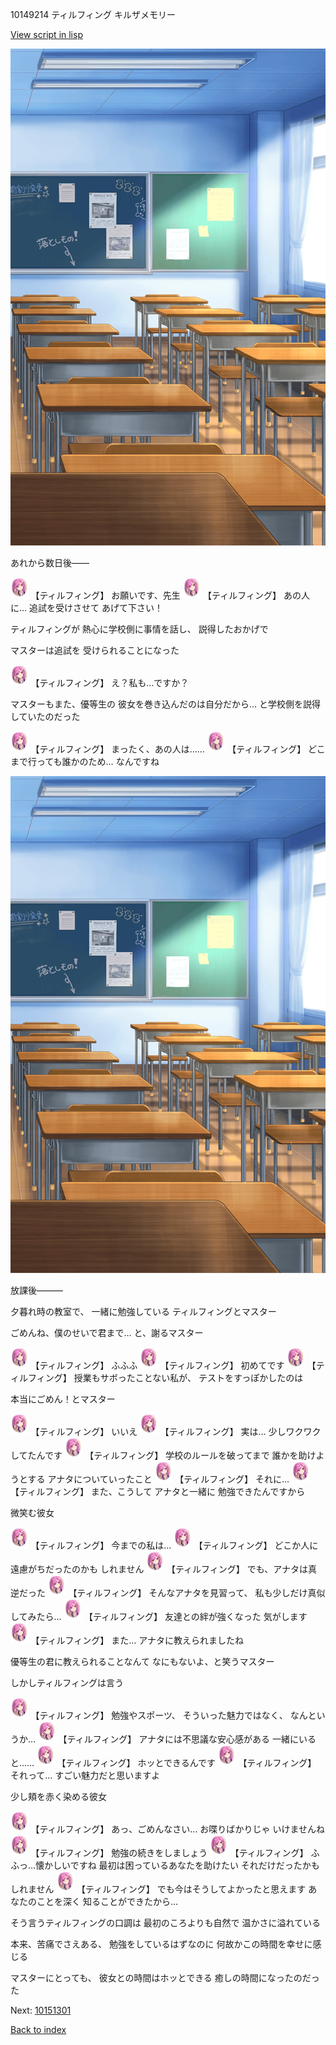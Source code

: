 10149214 ティルフィング キルザメモリー

[View script in lisp](../scripts/10149214.txt)

![classroom02_afternoon.png](../images/backgrounds/classroom02_afternoon.png)

あれから数日後――

<img src="../images/units/101491.png" alt="101491.png" height="34"/>
【ティルフィング】
お願いです、先生

<img src="../images/units/101491.png" alt="101491.png" height="34"/>
【ティルフィング】
あの人に…
追試を受けさせて
あげて下さい！

ティルフィングが
熱心に学校側に事情を話し、
説得したおかげで

マスターは追試を
受けられることになった

<img src="../images/units/101491.png" alt="101491.png" height="34"/>
【ティルフィング】
え？私も…ですか？

マスターもまた、優等生の
彼女を巻き込んだのは自分だから…
と学校側を説得していたのだった

<img src="../images/units/101491.png" alt="101491.png" height="34"/>
【ティルフィング】
まったく、あの人は……

<img src="../images/units/101491.png" alt="101491.png" height="34"/>
【ティルフィング】
どこまで行っても誰かのため…
なんですね

![classroom02_afternoon.png](../images/backgrounds/classroom02_afternoon.png)

放課後―――

夕暮れ時の教室で、
一緒に勉強している
ティルフィングとマスター

ごめんね、僕のせいで君まで…
と、謝るマスター

<img src="../images/units/101491.png" alt="101491.png" height="34"/>
【ティルフィング】
ふふふ

<img src="../images/units/101491.png" alt="101491.png" height="34"/>
【ティルフィング】
初めてです

<img src="../images/units/101491.png" alt="101491.png" height="34"/>
【ティルフィング】
授業もサボったことない私が、
テストをすっぽかしたのは

本当にごめん！とマスター

<img src="../images/units/101491.png" alt="101491.png" height="34"/>
【ティルフィング】
いいえ

<img src="../images/units/101491.png" alt="101491.png" height="34"/>
【ティルフィング】
実は…
少しワクワクしてたんです

<img src="../images/units/101491.png" alt="101491.png" height="34"/>
【ティルフィング】
学校のルールを破ってまで
誰かを助けようとする
アナタについていったこと

<img src="../images/units/101491.png" alt="101491.png" height="34"/>
【ティルフィング】
それに…

<img src="../images/units/101491.png" alt="101491.png" height="34"/>
【ティルフィング】
また、こうして
アナタと一緒に
勉強できたんですから

微笑む彼女

<img src="../images/units/101491.png" alt="101491.png" height="34"/>
【ティルフィング】
今までの私は…

<img src="../images/units/101491.png" alt="101491.png" height="34"/>
【ティルフィング】
どこか人に
遠慮がちだったのかも
しれません

<img src="../images/units/101491.png" alt="101491.png" height="34"/>
【ティルフィング】
でも、アナタは真逆だった

<img src="../images/units/101491.png" alt="101491.png" height="34"/>
【ティルフィング】
そんなアナタを見習って、
私も少しだけ真似してみたら…

<img src="../images/units/101491.png" alt="101491.png" height="34"/>
【ティルフィング】
友達との絆が強くなった
気がします

<img src="../images/units/101491.png" alt="101491.png" height="34"/>
【ティルフィング】
また…
アナタに教えられましたね

優等生の君に教えられることなんて
なにもないよ、と笑うマスター

しかしティルフィングは言う

<img src="../images/units/101491.png" alt="101491.png" height="34"/>
【ティルフィング】
勉強やスポーツ、
そういった魅力ではなく、
なんというか…

<img src="../images/units/101491.png" alt="101491.png" height="34"/>
【ティルフィング】
アナタには不思議な安心感がある
一緒にいると……

<img src="../images/units/101491.png" alt="101491.png" height="34"/>
【ティルフィング】
ホッとできるんです

<img src="../images/units/101491.png" alt="101491.png" height="34"/>
【ティルフィング】
それって…
すごい魅力だと思いますよ

少し頬を赤く染める彼女

<img src="../images/units/101491.png" alt="101491.png" height="34"/>
【ティルフィング】
あっ、ごめんなさい…
お喋りばかりじゃ
いけませんね

<img src="../images/units/101491.png" alt="101491.png" height="34"/>
【ティルフィング】
勉強の続きをしましょう

<img src="../images/units/101491.png" alt="101491.png" height="34"/>
【ティルフィング】
ふふっ…懐かしいですね
最初は困っているあなたを助けたい
それだけだったかもしれません

<img src="../images/units/101491.png" alt="101491.png" height="34"/>
【ティルフィング】
でも今はそうしてよかったと思えます
あなたのことを深く
知ることができたから…

そう言うティルフィングの口調は
最初のころよりも自然で
温かさに溢れている

本来、苦痛でさえある、
勉強をしているはずなのに
何故かこの時間を幸せに感じる

マスターにとっても、
彼女との時間はホッとできる
癒しの時間になったのだった


Next: [10151301](10151301.md)

[Back to index](index.md)
